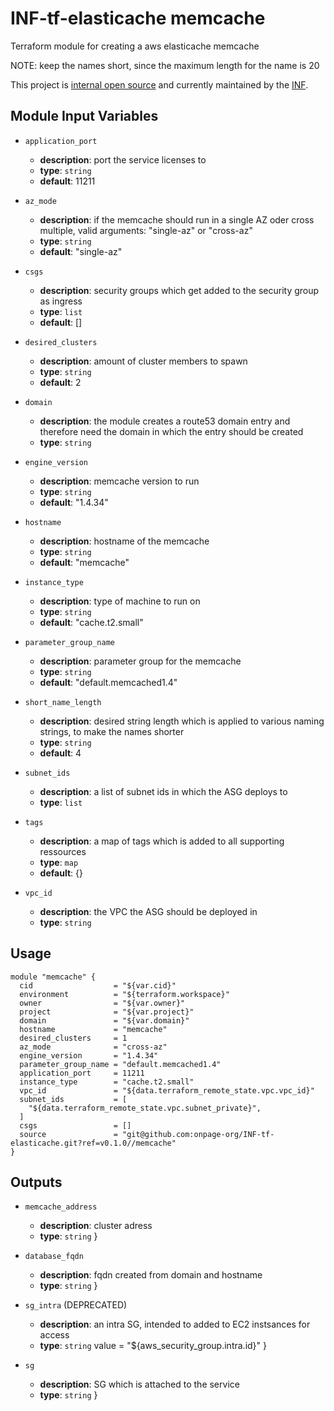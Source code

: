 # INF-tf-elasticache memcache

Terraform module for creating a aws elasticache memcache

NOTE: keep the names short, since the maximum length for the name is 20

This project is [internal open source](https://en.wikipedia.org/wiki/Inner_source)
and currently maintained by the [INF](https://github.com/orgs/onpage-org/teams/inf).

## Module Input Variables

- `application_port`
    -  __description__: port the service licenses to
    -  __type__: `string`
    -  __default__: 11211


- `az_mode`
    -  __description__: if the memcache should run in a single AZ oder cross multiple, valid arguments: "single-az" or "cross-az"
    -  __type__: `string`
    -  __default__: "single-az"


- `csgs`
    -  __description__: security groups which get added to the security group as ingress
    -  __type__: `list`
    -  __default__: []


- `desired_clusters`
    -  __description__: amount of cluster members to spawn
    -  __type__: `string`
    -  __default__: 2


- `domain`
    -  __description__: the module creates a route53 domain entry and therefore need the domain in which the entry should be created
    -  __type__: `string`

- `engine_version`
    -  __description__: memcache version to run
    -  __type__: `string`
    -  __default__: "1.4.34"


- `hostname`
    -  __description__: hostname of the memcache
    -  __type__: `string`
    -  __default__: "memcache"


- `instance_type`
    -  __description__: type of machine to run on
    -  __type__: `string`
    -  __default__: "cache.t2.small"


- `parameter_group_name`
    -  __description__: parameter group for the memcache
    -  __type__: `string`
    -  __default__: "default.memcached1.4"


- `short_name_length`
    -  __description__: desired string length which is applied to various naming strings, to make the names shorter
    -  __type__: `string`
    -  __default__: 4


- `subnet_ids`
    -  __description__: a list of subnet ids in which the ASG deploys to
    -  __type__: `list`


- `tags`
    -  __description__: a map of tags which is added to all supporting ressources
    -  __type__: `map`
    -  __default__: {}


- `vpc_id`
    -  __description__: the VPC the ASG should be deployed in
    -  __type__: `string`



## Usage

```hcl
module "memcache" {
  cid                  = "${var.cid}"
  environment          = "${terraform.workspace}"
  owner                = "${var.owner}"
  project              = "${var.project}"
  domain               = "${var.domain}"
  hostname             = "memcache"
  desired_clusters     = 1
  az_mode              = "cross-az"
  engine_version       = "1.4.34"
  parameter_group_name = "default.memcached1.4"
  application_port     = 11211
  instance_type        = "cache.t2.small"
  vpc_id               = "${data.terraform_remote_state.vpc.vpc_id}"
  subnet_ids           = [
    "${data.terraform_remote_state.vpc.subnet_private}",
  ]
  csgs                 = []
  source               = "git@github.com:onpage-org/INF-tf-elasticache.git?ref=v0.1.0//memcache"
}
```

## Outputs

- `memcache_address`
    -  __description__: cluster adress
    -  __type__: `string`
}

- `database_fqdn`
    -  __description__: fqdn created from domain and hostname
    -  __type__: `string`
}

- `sg_intra` (DEPRECATED)
    -  __description__: an intra SG, intended to added to EC2 instsances for access
    -  __type__: `string`
  value = "${aws_security_group.intra.id}"
}

- `sg`
    -  __description__: SG which is attached to the service
    -  __type__: `string`
}